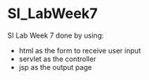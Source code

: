 # SI_LabWeek7
SI Lab Week 7 done by using:
- html as the form to receive user input
- servlet as the controller
- jsp as the output page
